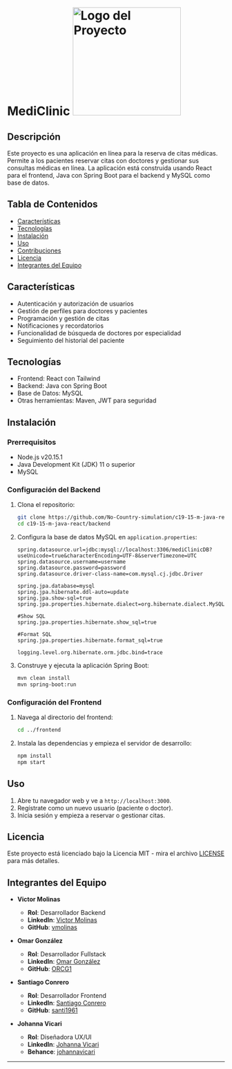 # MediClinic <img src="https://res.cloudinary.com/dxlipkjcl/image/upload/v1721513620/Cohorte%2019/ighhdk5yxojjxvbyms8k.png" alt="Logo del Proyecto" width="250"/>

## Descripción
Este proyecto es una aplicación en línea para la reserva de citas médicas. Permite a los pacientes reservar citas con doctores y gestionar sus consultas médicas en línea. La aplicación está construida usando React para el frontend, Java con Spring Boot para el backend y MySQL como base de datos.

## Tabla de Contenidos
- [Características](#características)
- [Tecnologías](#tecnologías)
- [Instalación](#instalación)
- [Uso](#uso)
- [Contribuciones](#contribuciones)
- [Licencia](#licencia)
- [Integrantes del Equipo](#integrantes-del-equipo)

## Características
- Autenticación y autorización de usuarios
- Gestión de perfiles para doctores y pacientes
- Programación y gestión de citas
- Notificaciones y recordatorios
- Funcionalidad de búsqueda de doctores por especialidad
- Seguimiento del historial del paciente

## Tecnologías
- Frontend: React con Tailwind
- Backend: Java con Spring Boot
- Base de Datos: MySQL
- Otras herramientas: Maven, JWT para seguridad

## Instalación

### Prerrequisitos
- Node.js v20.15.1
- Java Development Kit (JDK) 11 o superior
- MySQL

### Configuración del Backend
1. Clona el repositorio:
    ```bash
    git clone https://github.com/No-Country-simulation/c19-15-m-java-react
    cd c19-15-m-java-react/backend
    ```

2. Configura la base de datos MySQL en `application.properties`:
    ```properties
    spring.datasource.url=jdbc:mysql://localhost:3306/mediClinicDB?useUnicode=true&characterEncoding=UTF-8&serverTimezone=UTC
    spring.datasource.username=username
    spring.datasource.password=password
    spring.datasource.driver-class-name=com.mysql.cj.jdbc.Driver

    spring.jpa.database=mysql
    spring.jpa.hibernate.ddl-auto=update
    spring.jpa.show-sql=true
    spring.jpa.properties.hibernate.dialect=org.hibernate.dialect.MySQL8Dialect
    
   #Show SQL
    spring.jpa.properties.hibernate.show_sql=true

    #Format SQL
    spring.jpa.properties.hibernate.format_sql=true

    logging.level.org.hibernate.orm.jdbc.bind=trace
    ```

3. Construye y ejecuta la aplicación Spring Boot:
    ```bash
    mvn clean install
    mvn spring-boot:run
    ```

### Configuración del Frontend
1. Navega al directorio del frontend:
    ```bash
    cd ../frontend
    ```

2. Instala las dependencias y empieza el servidor de desarrollo:
    ```bash
    npm install
    npm start
    ```

## Uso
1. Abre tu navegador web y ve a `http://localhost:3000`.
2. Regístrate como un nuevo usuario (paciente o doctor).
3. Inicia sesión y empieza a reservar o gestionar citas.

## Licencia
Este proyecto está licenciado bajo la Licencia MIT - mira el archivo [LICENSE](LICENSE) para más detalles.

## Integrantes del Equipo
- **Victor Molinas**
    - **Rol**: Desarrollador Backend
    - **LinkedIn**: [Victor Molinas](https://www.linkedin.com/in/vmolinasg)
    - **GitHub**: [vmolinas](https://github.com/vmolinas)

- **Omar González**
    - **Rol**: Desarrollador Fullstack
    - **LinkedIn**: [Omar González](https://www.linkedin.com/in/orgc)
    - **GitHub**: [ORCG1](https://github.com/ORCG1)

- **Santiago Conrero**
    - **Rol**: Desarrollador Frontend
    - **LinkedIn**: [Santiago Conrero](https://www.linkedin.com/in/santiago-conrero-453315217/)
    - **GitHub**: [santi1961](https://github.com/santi1961)

- **Johanna Vicari**
    - **Rol**: Diseñadora UX/UI
    - **LinkedIn**: [Johanna Vicari](https://www.linkedin.com/in/johannavicari/)
    - **Behance**: [johannavicari](https://www.behance.net/johannavicari)
---
